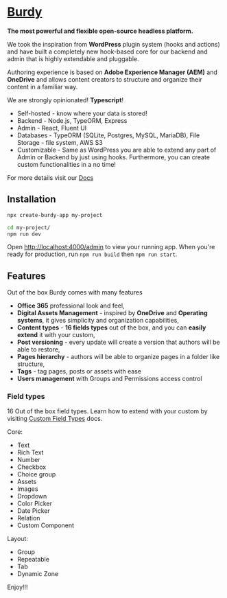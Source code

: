 # [Burdy](https://burdy.io)

**The most powerful and flexible open-source headless platform.**

We took the inspiration from **WordPress** plugin system (hooks and actions) and have built a completely new hook-based core for our backend and admin that is highly extendable and pluggable.

Authoring experience is based on **Adobe Experience Manager (AEM)** and **OneDrive** and allows content creators to structure and organize their content in a familiar way.

We are strongly opinionated! **Typescript**!

* Self-hosted - know where your data is stored!
* Backend - Node.js, TypeORM, Express
* Admin - React, Fluent UI
* Databases - TypeORM (SQLite, Postgres, MySQL, MariaDB), File Storage - file system, AWS S3
* Customizable - Same as WordPress you are able to extend any part of Admin or Backend by just using hooks. Furthermore, you can create custom functionalities in a no time!

For more details visit our [Docs](https://burdy.io/docs)

## Installation

```sh
npx create-burdy-app my-project

cd my-project/
npm run dev
```

Open [http://localhost:4000/admin](http://localhost:4000/admin) to view your running app.
When you're ready for production, run `npm run build` then `npm run start`.

## Features
Out of the box Burdy comes with many features

* **Office 365** professional look and feel,
* **Digital Assets Management** - inspired by **OneDrive** and **Operating systems**, it gives simplicity and organization capabilities,
* **Content types** - **16 fields types** out of the box, and you can **easily extend** it with your custom,
* **Post versioning** - every update will create a version that authors will be able to restore,
* **Pages hierarchy** - authors will be able to organize pages in a folder like structure,
* **Tags** - tag pages, posts or assets with ease
* **Users management** with Groups and Permissions access control

### Field types

16 Out of the box field types. Learn how to extend with your custom by visiting [Custom Field Types](https://burdy.io/docs/custom-field-types) docs.

Core:
- Text
- Rich Text
- Number
- Checkbox
- Choice group
- Assets
- Images
- Dropdown
- Color Picker
- Date Picker
- Relation
- Custom Component

Layout:
- Group
- Repeatable
- Tab
- Dynamic Zone



Enjoy!!!
